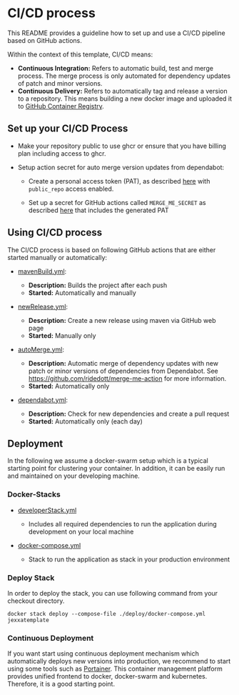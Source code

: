 # CI/CD process 

This README provides a guideline how to set up and use a CI/CD pipeline based on GitHub actions.

Within the context of this template, CI/CD means: 
*   __Continuous Integration:__ Refers to automatic build, test and merge process. The merge process is only automated for dependency updates of patch and minor versions. 
*   __Continuous Delivery:__ Refers to automatically tag and release a version to a repository. This means building a new docker image and uploaded it to [GitHub Container Registry](https://ghcr.io).

## Set up your CI/CD Process

*   Make your repository public to use ghcr or ensure that you have billing plan including access to ghcr.
  
*   Setup action secret for auto merge version updates from dependabot:

    *   Create a personal access token (PAT), as described [here](https://docs.github.com/en/authentication/keeping-your-account-and-data-secure/creating-a-personal-access-token) with `public_repo` access enabled.

    *   Set up a secret for GitHub actions called `MERGE_ME_SECRET` as described [here](https://docs.github.com/en/actions/security-guides/encrypted-secrets?tool=webui#creating-encrypted-secrets-for-a-repository) that includes the generated PAT

## Using CI/CD process

The CI/CD process is based on following GitHub actions that are either started manually or automatically:  

*   [mavenBuild.yml](.github/workflows/mavenBuild.yml):
    *   __Description:__ Builds the project after each push
    *   __Started:__ Automatically and manually   

*   [newRelease.yml](.github/workflows/newRelease.yml):
    *   __Description:__ Create a new release using maven via GitHub web page
    *   __Started:__ Manually only 

*   [autoMerge.yml](.github/workflows/autoMerge.yml):
    *   __Description:__ Automatic merge of dependency updates with new patch or minor versions of dependencies from Dependabot. See https://github.com/ridedott/merge-me-action for more information.
    *   __Started:__ Automatically only

*   [dependabot.yml](.github/dependabot.yml):
    *   __Description:__ Check for new dependencies and create a pull request
    *   __Started:__ Automatically only (each day)
  
## Deployment

In the following we assume a docker-swarm setup which is a typical starting point for clustering your container.
In addition, it can be easily run and maintained on your developing machine. 

### Docker-Stacks

*   [developerStack.yml](deploy/developerStack.yml)
    *   Includes all required dependencies to run the application during development on your local machine

*   [docker-compose.yml](deploy/docker-compose.yml)
    *   Stack to run the application as stack in your production environment

### Deploy Stack 

In order to deploy the stack, you can use following command from your checkout directory. 
```shell
docker stack deploy --compose-file ./deploy/docker-compose.yml jexxatemplate
```

### Continuous Deployment 

If you want start using continuous deployment mechanism which automatically deploys new versions into
production, we recommend to start using some tools such as [Portainer](https://www.portainer.io). This 
container management platform provides unified frontend to docker, docker-swarm and kubernetes. Therefore, 
it is a good starting point. 